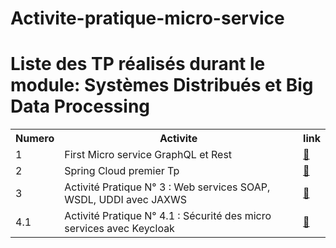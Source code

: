 # Activite-pratique-micro-service

<html>
<head>

</head>
<body>
<h1>Liste des TP réalisés durant le module: Systèmes Distribués et Big Data Processing </h1>
<table>
  <tr>
    <th>Numero</th>
    <th>Activite</th>
    <th>link</th>
    
  </tr>
  <tr>
    <td>1</td>
    <td>First Micro service GraphQL et Rest	</td>
    <td><a href="https://github.com/amine1956/Activite-pratique-micro-service/tree/main/activite1">🔗</a></td>
  </tr>

  <tr>
   <td>2</td>
   <td> Spring Cloud premier Tp	</td>
   <td><a href="https://github.com/amine1956/Activite-pratique-micro-service/tree/main/activite2">🔗</a></td>
 </tr>

  <tr>
   <td>3</td>
   <td> Activité Pratique N° 3 : Web services SOAP, WSDL, UDDI avec JAXWS	</td>
   <td><a href="https://github.com/amine1956/Activite-pratique-micro-service/tree/main/activitee4>🔗</a></td>
  </tr>
  
  <tr>
   <td>4</td>
   <td> Activité Pratique N° 4 : Architectures Micro services avec (Spring Cloud Config, Consul Discovery, Consul Config,Vault)</td>
   <td><a href="https://github.com/amine1956/Activite-pratique-micro-service/tree/main/activitee4">🔗</a></td>
 </tr>

<tr>
   <td>4.1</td>
   <td> Activité Pratique N° 4.1 : Sécurité des micro services avec Keycloak</td>
   <td><a href="https://github.com/amine1956/Activite-pratique-micro-service/tree/main/activite4_1">🔗</a></td>
 </tr>

</table>

</body>
</html>
